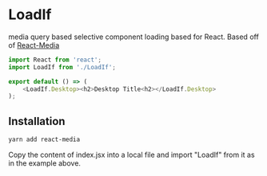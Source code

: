 # LoadIf
media query based selective component loading based for React. 
Based off of [React-Media](https://github.com/reacttraining/react-media)


```js
import React from 'react';
import LoadIf from './LoadIf';

export default () => (
    <LoadIf.Desktop><h2>Desktop Title<h2></LoadIf.Desktop>
);
```
## Installation

```sh
yarn add react-media
```

Copy the content of index.jsx into a local file and import "LoadIf" from it as in the example above.
